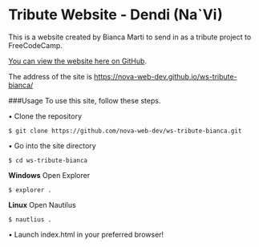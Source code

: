 # Tribute Website - Dendi (Na`Vi)
This is a website created by Bianca Marti to send in as a tribute project to FreeCodeCamp.

[You can view the website here on GitHub](https://nova-web-dev.github.io/ws-tribute-bianca/).

The address of the site is https://nova-web-dev.github.io/ws-tribute-bianca/

###Usage
To use this site, follow these steps.

• Clone the repository

    
    $ git clone https://github.com/nova-web-dev/ws-tribute-bianca.git

• Go into the site directory 


    $ cd ws-tribute-bianca

**Windows**
Open Explorer

    $ explorer .

**Linux**
Open Nautilus

    $ nautlius .

• Launch index.html in your preferred browser!